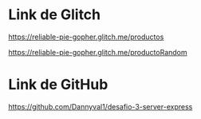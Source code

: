 # Link de Glitch
https://reliable-pie-gopher.glitch.me/productos

https://reliable-pie-gopher.glitch.me/productoRandom

# Link de GitHub
https://github.com/Dannyval1/desafio-3-server-express